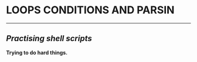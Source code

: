 # LOOPS CONDITIONS AND PARSIN

----------------------------------------------------------------------
_Practising shell scripts_
----------------------------------------------------------------------
**Trying to do hard things.**
